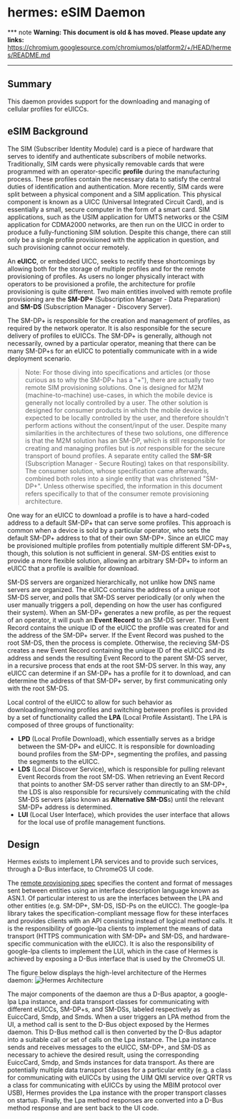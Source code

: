 # hermes: eSIM Daemon

*** note
**Warning: This document is old & has moved.  Please update any links:**<br>
https://chromium.googlesource.com/chromiumos/platform2/+/HEAD/hermes/README.md
***

## Summary

This daemon provides support for the downloading and managing of cellular
profiles for eUICCs.

## eSIM Background

The SIM (Subscriber Identity Module) card is a piece of hardware that serves to
identify and authenticate subscribers of mobile networks. Traditionally, SIM
cards were physically removable cards that were programmed with an
operator-specific **profile** during the manufacturing process. These profiles
contain the necessary data to satisfy the central duties of identification and
authentication. More recently, SIM cards were split between a physical component
and a SIM application. This physical component is known as a UICC (Universal
Integrated Circuit Card), and is essentially a small, secure computer in the
form of a smart card. SIM applications, such as the USIM application for UMTS
networks or the CSIM application for CDMA2000 networks, are then run on the UICC
in order to produce a fully-functioning SIM solution. Despite this change, there
can still only be a single profile provisioned with the application in question,
and such provisioning cannot occur remotely.

An **eUICC**, or embedded UICC, seeks to rectify these shortcomings by allowing
both for the storage of multiple profiles and for the remote provisioning of
profiles. As users no longer physically interact with operators to be
provisioned a profile, the architecture for profile provisioning is quite
different. Two main entities involved with remote profile provisioning are the
**SM-DP+** (Subscription Manager - Data Preparation) and **SM-DS** (Subscription
Manager - Discovery Server).

The SM-DP+ is responsible for the creation and management of profiles, as
required by the network operator. It is also responsible for the secure delivery
of profiles to eUICCs. The SM-DP+ is generally, although not necessarily, owned
by a particular operator, meaning that there can be many SM-DP+s for an eUICC
to potentially communicate with in a wide deployment scenario.
>   Note: For those diving into specifications and articles (or those curious as
>   to why the SM-DP+ has a "+"), there are actually two remote SIM provisioning
>   solutions. One is designed for M2M (machine-to-machine) use-cases, in which
>   the mobile device is generally not locally controlled by a user. The other
>   solution is designed for consumer products in which the mobile device is
>   expected to be locally controlled by the user, and therefore shouldn't
>   perform actions without the consent/input of the user. Despite many
>   similarities in the architectures of these two solutions, one difference is
>   that the M2M solution has an SM-DP, which is still responsible for creating
>   and managing profiles but is *not* responsible for the secure transport of
>   bound profiles. A separate entity called the **SM-SR** (Subscription
>   Manager - Secure Routing) takes on that responsibility. The consumer
>   solution, whose specification came afterwards, combined both roles into a
>   single entity that was christened "SM-DP+". Unless otherwise specified, the
>   information in this document refers specifically to that of the consumer
>   remote provisioning architecture.

One way for an eUICC to download a profile is to have a hard-coded address to a
default SM-DP+ that can serve some profiles. This approach is common when a
device is sold by a particular operator, who sets the default SM-DP+ address to
that of their own SM-DP+. Since an eUICC may be provisioned multiple profiles
from potentially multiple different SM-DP+s, though, this solution is not
sufficient in general. SM-DS entities exist to provide a more flexible solution,
allowing an arbitrary SM-DP+ to inform an eUICC that a profile is availble
for download.

SM-DS servers are organized hierarchically, not unlike how DNS name servers are
organized. The eUICC contains the address of a unique root SM-DS server, and
polls that SM-DS server periodically (or only when the user manually triggers a
poll, depending on how the user has configured their system). When an SM-DP+
generates a new profile, as per the request of an operator, it will push an
**Event Record** to an SM-DS server. This Event Record contains the unique ID of
the eUICC the profile was created for and the address of the SM-DP+ server. If
the Event Record was pushed to the root SM-DS, then the process is
complete. Otherwise, the recieving SM-DS creates a new Event Record containing
the unique ID of the eUICC and *its* address and sends the resulting Event
Record to the parent SM-DS server, in a recursive process that ends at the root
SM-DS server. In this way, any eUICC can determine if an SM-DP+ has a profile
for it to download, and can determine the address of that SM-DP+ server, by
first communicating only with the root SM-DS.

Local control of the eUICC to allow for such behavior as downloading/removing
profiles and switching between profiles is provided by a set of functionality
called the **LPA** (Local Profile Assistant). The LPA is composed of three
groups of functionality:
*   **LPD** (Local Profile Download), which essentially serves as a bridge
    between the SM-DP+ and eUICC. It is responsible for downloading bound
    profiles from the SM-DP+, segmenting the profiles, and passing the segments
    to the eUICC.
*   **LDS** (Local Discover Service), which is responsible for pulling relevant
    Event Records from the root SM-DS. When retrieving an Event Record that
    points to another SM-DS server rather than directly to an SM-DP+, the LDS is
    also responsible for recursively communicating with the child SM-DS servers
    (also known as **Alternative SM-DS**s) until the relevant SM-DP+ address is
    determined.
*   **LUI** (Local User Interface), which provides the user interface that
    allows for the local use of profile management functions.

## Design

Hermes exists to implement LPA services and to provide such services, through a
D-Bus interface, to ChromeOS UI code.

The [remote provisioning spec] specifies the content and format of messages sent
between entities using an interface description language known as ASN.1. Of
particular interest to us are the interfaces between the LPA and other entities
(e.g. SM-DP+, SM-DS, ISD-Ps on the eUICC). The google-lpa library takes the
specification-compliant message flow for these interfaces and provides clients
with an API consisting instead of logical method calls. It is the responsibility
of google-lpa clients to implement the means of data transport (HTTPS
communication with SM-DP+ and SM-DS, and hardware-specific communication with
the eUICC). It is also the responsibility of google-lpa clients to implement the
LUI, which in the case of Hermes is achieved by exposing a D-Bus interface that
is used by the ChromeOS UI.

The figure below displays the high-level architecture of the Hermes daemon:
![Hermes Architecture](docs/hermes_architecture.png)

The major components of the daemon are thus a D-Bus apaptor, a google-lpa Lpa
instance, and data transport classes for communicating with different eUICCs,
SM-DP+s, and SM-DSs, labeled respectively as EuiccCard, Smdp, and Smds. When a
user triggers an LPA method from the UI, a method call is sent to the D-Bus
object exposed by the Hermes daemon. This D-Bus method call is then converted by
the D-Bus adaptor into a suitable call or set of calls on the Lpa instance. The
Lpa instance sends and receives messages to the eUICC, SM-DP+, and SM-DS as
necessary to achieve the desired result, using the corresponding EuiccCard,
Smdp, and Smds instances for data transport. As there are potentially multiple
data transport classes for a particular entity (e.g. a class for communicating
with eUICCs by using the UIM QMI service over QRTR vs a class for communicating
with eUICCs by using the MBIM protocol over USB), Hermes provides the Lpa
instance with the proper transport classes on startup. Finally, the Lpa method
responses are converted into a D-Bus method response and are sent back to the UI
code.

[remote provisioning spec]: https://www.gsma.com/newsroom/wp-content/uploads/SGP.22_v2.2.pdf
